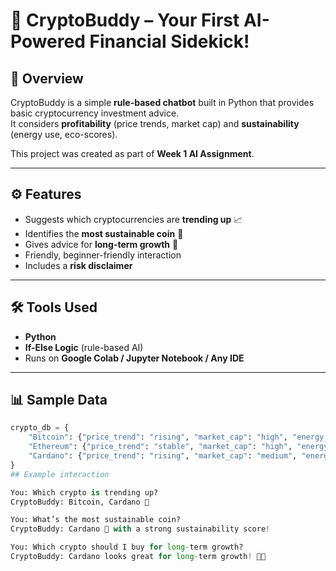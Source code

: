 # 🤖 CryptoBuddy – Your First AI-Powered Financial Sidekick!

## 📌 Overview
CryptoBuddy is a simple **rule-based chatbot** built in Python that provides basic cryptocurrency investment advice.  
It considers **profitability** (price trends, market cap) and **sustainability** (energy use, eco-scores).  

This project was created as part of **Week 1 AI Assignment**.

---

## ⚙️ Features
- Suggests which cryptocurrencies are **trending up** 📈
- Identifies the **most sustainable coin** 🌱
- Gives advice for **long-term growth** 🚀
- Friendly, beginner-friendly interaction
- Includes a **risk disclaimer**

---

## 🛠️ Tools Used
- **Python**  
- **If-Else Logic** (rule-based AI)  
- Runs on **Google Colab / Jupyter Notebook / Any IDE**

---

## 📊 Sample Data
```python
crypto_db = {
    "Bitcoin": {"price_trend": "rising", "market_cap": "high", "energy_use": "high", "sustainability_score": 3/10},
    "Ethereum": {"price_trend": "stable", "market_cap": "high", "energy_use": "medium", "sustainability_score": 6/10},
    "Cardano": {"price_trend": "rising", "market_cap": "medium", "energy_use": "low", "sustainability_score": 8/10}
}
## Example interaction 

You: Which crypto is trending up?
CryptoBuddy: Bitcoin, Cardano 🚀

You: What’s the most sustainable coin?
CryptoBuddy: Cardano 🌱 with a strong sustainability score!

You: Which crypto should I buy for long-term growth?
CryptoBuddy: Cardano looks great for long-term growth! 🚀🌱
